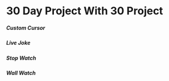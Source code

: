 <h1> 30 Day Project With 30 Project</h1>
<h5>Custom Cursor</h5>
<h5>Live Joke</h5>
<h5>Stop Watch</h5>
<h5>Wall Watch</h5>